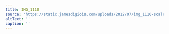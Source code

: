 ```yaml
---
title: IMG_1110
source: 'https://static.jamesdigioia.com/uploads/2012/07/img_1110-scaled.jpg'
altText: ''
caption: ''
---
```


